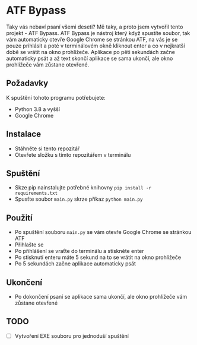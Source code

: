 # ATF Bypass
Taky vás nebaví psaní všemi deseti? Mě taky, a proto jsem vytvořil tento projekt - ATF Bypass. ATF Bypass je nástroj který když spustíte soubor, tak vám automaticky otevře Google Chrome se stránkou ATF, na vás je se pouze prihlásit a poté v terminálovém okně kliknout enter a co v nejkratší době se vrátit na okno prohlížeče. Aplikace po pěti sekundách začne automaticky psát a až text skončí aplikace se sama ukončí, ale okno prohlížeče vám zůstane otevřené.

## **Požadavky**
K spuštění tohoto programu potřebujete:
- Python 3.8 a vyšší
- Google Chrome

## **Instalace**
- Stáhněte si tento repozitář
- Otevřete složku s tímto repozitářem v terminálu

## **Spuštění**
- Skze pip nainstalujte potřebné knihovny `pip install -r requirements.txt`
- Spusťte soubor `main.py` skrze příkaz `python main.py`

## **Použití**
- Po spuštění souboru `main.py` se vám otevře Google Chrome se stránkou ATF
- Přihlašte se
- Po přihlášení se vraťte do terminálu a stiskněte enter
- Po stisknutí enteru máte 5 sekund na to se vrátit na okno prohlížeče
- Po 5 sekundách začne aplikace automaticky psát

## **Ukončení**
- Po dokončení psaní se aplikace sama ukončí, ale okno prohlížeče vám zůstane otevřené

## **TODO**
- [ ] Vytvoření EXE souboru pro jednoduší spuštění
